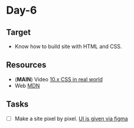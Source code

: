 # Day-6

## Target

- Know how to build site with HTML and CSS.

## Resources

- (**MAIN**) Video [10.x CSS in real world](https://biaoyansu.com/10.x)
- Web [MDN](https://developer.mozilla.org/zh-CN/)

## Tasks

- [ ] Make a site pixel by pixel. [UI is given via figma](https://www.figma.com/file/NaWu6D6jyppyRz9cTjOFS0/day-6?node-id=0%3A1)
